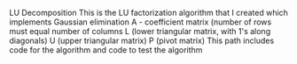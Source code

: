 LU Decomposition
This is the LU factorization algorithm that I created which implements Gaussian elimination
A - coefficient matrix (number of rows must equal number of columns
L (lower triangular matrix, with 1's along diagonals)
U (upper triangular matrix)
P (pivot matrix)
This path includes code for the algorithm and code to test the algorithm
